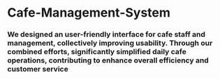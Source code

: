 # Cafe-Management-System

### We designed an user-friendly interface for cafe staff and management, collectively improving usability. Through our combined efforts, significantly simplified daily cafe operations, contributing to enhance overall efficiency and customer service
